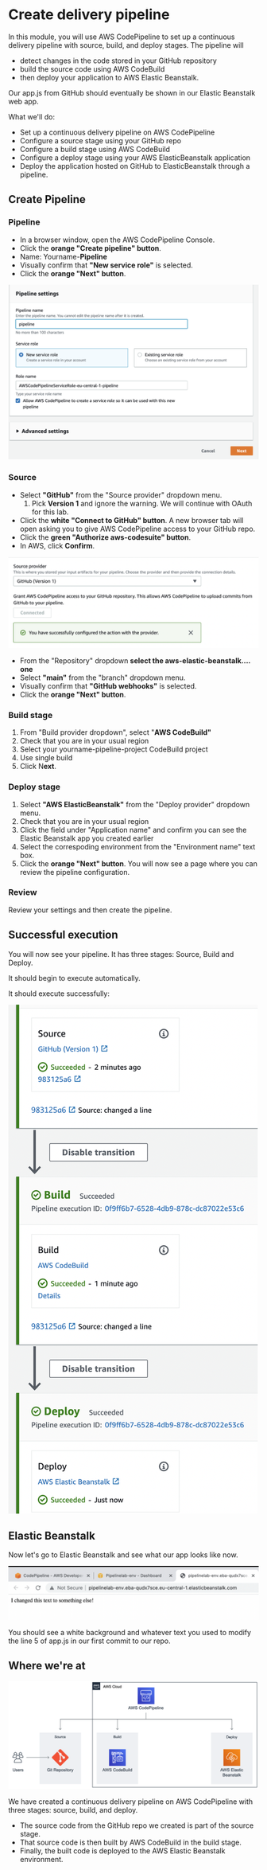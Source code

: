 # Create delivery pipeline

In this module, you will use AWS CodePipeline to set up a continuous delivery pipeline with source, build, and deploy stages. The pipeline will&#x20;

* detect changes in the code stored in your GitHub repository
* build the source code using AWS CodeBuild
* then deploy your application to AWS Elastic Beanstalk.

Our app.js from GitHub should eventually be shown in our Elastic Beanstalk web app.

What we'll do:

* Set up a continuous delivery pipeline on AWS CodePipeline
* Configure a source stage using your GitHub repo
* Configure a build stage using AWS CodeBuild
* Configure a deploy stage using your AWS ElasticBeanstalk application
* Deploy the application hosted on GitHub to ElasticBeanstalk through a pipeline.

## Create Pipeline

### Pipeline

* In a browser window, open the AWS CodePipeline Console.
* Click the **orange "Create pipeline" button**.&#x20;
* Name: Yourname-**Pipeline**
* Visually confirm that **"New service role"** is selected.
* Click the **orange "Next" button**.

![](<../../../.gitbook/assets/image (396).png>)

### Source

* Select **"GitHub"** from the "Source provider" dropdown menu.&#x20;
  1. Pick **Version 1** and ignore the warning. We will continue with OAuth for this lab.&#x20;
* Click the **white "Connect to GitHub" button**. A new browser tab will open asking you to give AWS CodePipeline access to your GitHub repo.
* Click the **green "Authorize aws-codesuite" button**.&#x20;
* In AWS, click **Confirm**.&#x20;

![](<../../../.gitbook/assets/image (419).png>)

* From the "Repository" dropdown **select the aws-elastic-beanstalk.... one**
* Select **"main"** from the "branch" dropdown menu.
* Visually confirm that **"GitHub webhooks"** is selected.
* Click the **orange "Next" button**.

### Build stage

1. From "Build provider dropdown", select "**AWS CodeBuild"**
2. Check that you are in your usual region&#x20;
3. Select your yourname-pipeline-project CodeBuild project
4. Use single build&#x20;
5. Click N**ext**.

### Deploy stage

1. Select **"AWS ElasticBeanstalk"** from the "Deploy provider" dropdown menu.
2. Check that you are in your usual region&#x20;
3. Click the field under "Application name" and confirm you can see the Elastic Beanstalk app you created earlier
4. Select the correspoding environment from the "Environment name" text box.
5. Click the **orange "Next" button**. You will now see a page where you can review the pipeline configuration.

### Review

Review your settings and then create the pipeline.&#x20;

## Successful execution&#x20;

You will now see your pipeline. It has three stages: Source, Build and Deploy.&#x20;

It should begin to execute automatically.&#x20;

It should execute successfully:

<img src="../../../.gitbook/assets/image (378).png" alt="" data-size="original">

## Elastic Beanstalk

Now let's go to Elastic Beanstalk and see what our app looks like now.&#x20;

![](<../../../.gitbook/assets/image (203) (1).png>)

You should see a white background and whatever text you used to modify the line 5 of app.js in our first commit to our repo.&#x20;

## Where we're at

![architecture now](<../../../.gitbook/assets/image (280) (1).png>)

We have created a continuous delivery pipeline on AWS CodePipeline with three stages: source, build, and deploy.&#x20;

* The source code from the GitHub repo we created is part of the source stage.&#x20;
* That source code is then built by AWS CodeBuild in the build stage.&#x20;
* Finally, the built code is deployed to the AWS Elastic Beanstalk environment.
